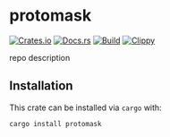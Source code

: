 # protomask
[![Crates.io](https://img.shields.io/crates/v/protomask)](https://crates.io/crates/protomask) 
[![Docs.rs](https://docs.rs/protomask/badge.svg)](https://docs.rs/protomask) 
[![Build](https://github.com/Ewpratten/protomask/actions/workflows/build.yml/badge.svg)](https://github.com/Ewpratten/protomask/actions/workflows/build.yml)
[![Clippy](https://github.com/Ewpratten/protomask/actions/workflows/clippy.yml/badge.svg)](https://github.com/Ewpratten/protomask/actions/workflows/clippy.yml)


repo description

## Installation

This crate can be installed via `cargo` with:

```sh
cargo install protomask
```
